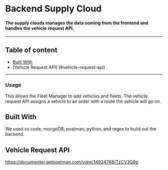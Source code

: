 # Backend Supply Cloud 

#### The supply clouds manages the data coming from the frontend and handles the vehicle request API. 

---

## Table of content
- [Built With](#built-with)
- [Vehicle Request API] (#vehicle-request-api)

---

### Usage
This allows the Fleet Manager to add vehicles and fleets. The vehicle request API assigns a vehicle to an order with a route the vehicle will go on. 

## Built With
We used vs code, mongoDB, postman, python, and regex to build out the backend. 

## Vehicle Request API
https://documenter.getpostman.com/view/14924788/TzCV3Q8p
